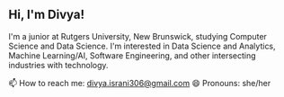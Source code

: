 ## Hi, I'm Divya!
I'm a junior at Rutgers University, New Brunswick, studying Computer Science and Data Science. I'm interested in Data Science and Analytics, Machine Learning/AI, Software Engineering, and other intersecting industries with technology. 

📫 How to reach me: divya.israni306@gmail.com
😄 Pronouns: she/her

<!--
**divya-israni/divya-israni** is a ✨ _special_ ✨ repository because its `README.md` (this file) appears on your GitHub profile.

Here are some ideas to get you started:

- 🔭 I’m currently working on ...
- 🌱 I’m currently learning ...
- 👯 I’m looking to collaborate on ...
- 🤔 I’m looking for help with ...
- 💬 Ask me about ...
- 📫 How to reach me: ...
- 😄 Pronouns: ...
- ⚡ Fun fact: ...
-->
